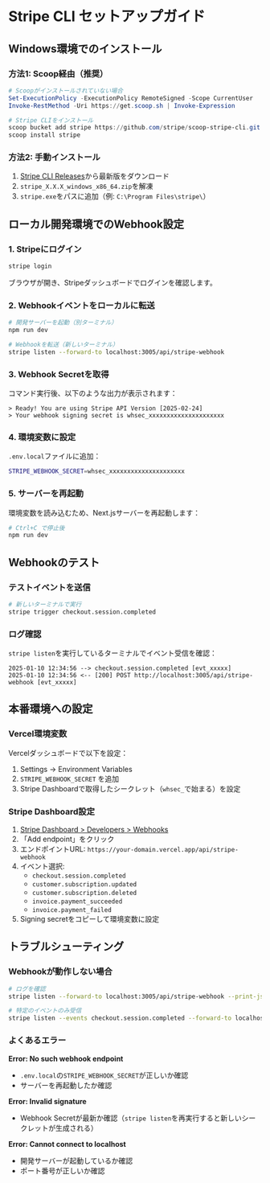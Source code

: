 # Stripe CLI セットアップガイド

## Windows環境でのインストール

### 方法1: Scoop経由（推奨）

```powershell
# Scoopがインストールされていない場合
Set-ExecutionPolicy -ExecutionPolicy RemoteSigned -Scope CurrentUser
Invoke-RestMethod -Uri https://get.scoop.sh | Invoke-Expression

# Stripe CLIをインストール
scoop bucket add stripe https://github.com/stripe/scoop-stripe-cli.git
scoop install stripe
```

### 方法2: 手動インストール

1. [Stripe CLI Releases](https://github.com/stripe/stripe-cli/releases/latest)から最新版をダウンロード
2. `stripe_X.X.X_windows_x86_64.zip`を解凍
3. `stripe.exe`をパスに追加（例: `C:\Program Files\stripe\`）

## ローカル開発環境でのWebhook設定

### 1. Stripeにログイン

```bash
stripe login
```

ブラウザが開き、Stripeダッシュボードでログインを確認します。

### 2. Webhookイベントをローカルに転送

```bash
# 開発サーバーを起動（別ターミナル）
npm run dev

# Webhookを転送（新しいターミナル）
stripe listen --forward-to localhost:3005/api/stripe-webhook
```

### 3. Webhook Secretを取得

コマンド実行後、以下のような出力が表示されます：

```
> Ready! You are using Stripe API Version [2025-02-24]
> Your webhook signing secret is whsec_xxxxxxxxxxxxxxxxxxxxx
```

### 4. 環境変数に設定

`.env.local`ファイルに追加：

```bash
STRIPE_WEBHOOK_SECRET=whsec_xxxxxxxxxxxxxxxxxxxxx
```

### 5. サーバーを再起動

環境変数を読み込むため、Next.jsサーバーを再起動します：

```bash
# Ctrl+C で停止後
npm run dev
```

## Webhookのテスト

### テストイベントを送信

```bash
# 新しいターミナルで実行
stripe trigger checkout.session.completed
```

### ログ確認

`stripe listen`を実行しているターミナルでイベント受信を確認：

```
2025-01-10 12:34:56 --> checkout.session.completed [evt_xxxxx]
2025-01-10 12:34:56 <-- [200] POST http://localhost:3005/api/stripe-webhook [evt_xxxxx]
```

## 本番環境への設定

### Vercel環境変数

Vercelダッシュボードで以下を設定：

1. Settings → Environment Variables
2. `STRIPE_WEBHOOK_SECRET` を追加
3. Stripe Dashboardで取得したシークレット（`whsec_`で始まる）を設定

### Stripe Dashboard設定

1. [Stripe Dashboard > Developers > Webhooks](https://dashboard.stripe.com/webhooks)
2. 「Add endpoint」をクリック
3. エンドポイントURL: `https://your-domain.vercel.app/api/stripe-webhook`
4. イベント選択:
   - `checkout.session.completed`
   - `customer.subscription.updated`
   - `customer.subscription.deleted`
   - `invoice.payment_succeeded`
   - `invoice.payment_failed`
5. Signing secretをコピーして環境変数に設定

## トラブルシューティング

### Webhookが動作しない場合

```bash
# ログを確認
stripe listen --forward-to localhost:3005/api/stripe-webhook --print-json

# 特定のイベントのみ受信
stripe listen --events checkout.session.completed --forward-to localhost:3005/api/stripe-webhook
```

### よくあるエラー

**Error: No such webhook endpoint**
- `.env.local`の`STRIPE_WEBHOOK_SECRET`が正しいか確認
- サーバーを再起動したか確認

**Error: Invalid signature**
- Webhook Secretが最新か確認（`stripe listen`を再実行すると新しいシークレットが生成される）

**Error: Cannot connect to localhost**
- 開発サーバーが起動しているか確認
- ポート番号が正しいか確認
